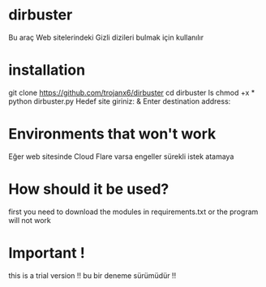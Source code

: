 # dirbuster 
Bu araç Web sitelerindeki Gizli dizileri bulmak için kullanılır

# installation
git clone https://github.com/trojanx6/dirbuster 
cd dirbuster 
ls
chmod +x * 
python dirbuster.py 
Hedef site giriniz: & Enter destination address:

# Environments that won't work 
Eğer web sitesinde Cloud Flare varsa engeller sürekli istek atamaya

# How should it be used? 
first you need to download the modules in requirements.txt or the program will not work


# Important !
this is a trial version !!
bu bir deneme sürümüdür !!

